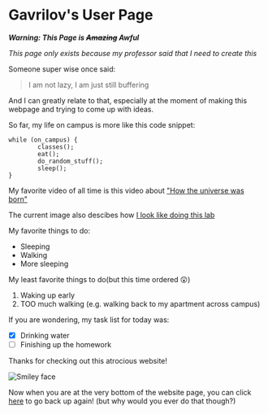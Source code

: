 # Gavrilov's User Page

***Warning: This Page is ~~Amazing~~ Awful***

*This page only exists because my professor said that I need to create this*


Someone super wise once said:
> I am not lazy, I am just still buffering

And I can greatly relate to that, especially at the moment of making this webpage and trying to come up with ideas.

So far, my life on campus is more like this code snippet:
```
while (on_campus) {
        classes();
        eat();
        do_random_stuff();
        sleep();
}
```
My favorite video of all time is this video about ["How the universe was born"](https://www.youtube.com/watch?v=dQw4w9WgXcQ)

The current image also descibes how [I look like doing this lab](Lab1.jpeg)

My favorite things to do:
- Sleeping
- Walking
- More sleeping

My least favorite things to do(but this time ordered 😲)
1. Waking up early
2. TOO much walking (e.g. walking back to my apartment across campus)

If you are wondering, my task list for today was:
- [x]  Drinking water
- [ ]  Finishing up the homework

Thanks for checking out this atrocious website!

![Smiley face](Smile.png "Smiley logo")

Now when you are at the very bottom of the website page, you can click [here](#-gavrilov's-user-page) to go back up again! (but why would you ever do that though?)
